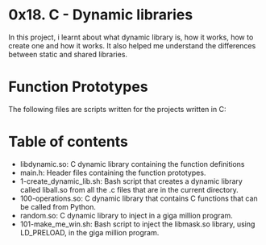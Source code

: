 # 0x18. C - Dynamic libraries

In this project, i learnt about what dynamic library is, how it works, how to create one and how it works. It also helped me understand the differences between static and shared libraries.

# Function Prototypes

The following files are scripts written for the projects written in C:

# Table of contents

- libdynamic.so: C dynamic library containing the function definitions
- main.h: Header files containing the function prototypes.
- 1-create_dynamic_lib.sh: Bash script that creates a dynamic library called liball.so from all the .c files that are in the current directory.
- 100-operations.so: C dynamic library that contains C functions that can be called from Python.
- random.so: C dynamic library to inject in a giga million program.
- 101-make_me_win.sh: Bash script to inject the libmask.so library, using LD_PRELOAD, in the giga million program.
